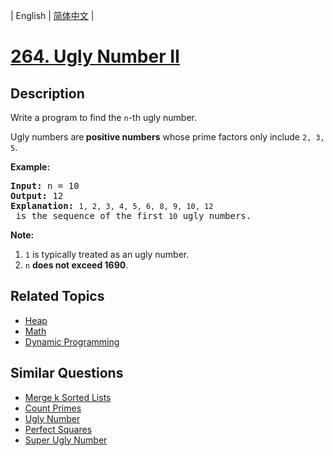 
| English | [简体中文](README.md) |

# [264. Ugly Number II](https://leetcode-cn.com/problems/ugly-number-ii/)

## Description

<p>Write a program to find the <code>n</code>-th ugly number.</p>

<p>Ugly numbers are<strong> positive numbers</strong> whose prime factors only include <code>2, 3, 5</code>.&nbsp;</p>

<p><strong>Example:</strong></p>

<pre>
<strong>Input:</strong> n = 10
<strong>Output:</strong> 12
<strong>Explanation: </strong><code>1, 2, 3, 4, 5, 6, 8, 9, 10, 12</code> is the sequence of the first <code>10</code> ugly numbers.</pre>

<p><strong>Note: </strong>&nbsp;</p>

<ol>
	<li><code>1</code> is typically treated as an ugly number.</li>
	<li><code>n</code> <b>does not exceed 1690</b>.</li>
</ol>

## Related Topics

- [Heap](https://leetcode-cn.com/tag/heap)
- [Math](https://leetcode-cn.com/tag/math)
- [Dynamic Programming](https://leetcode-cn.com/tag/dynamic-programming)

## Similar Questions

- [Merge k Sorted Lists](../merge-k-sorted-lists/README_EN.md)
- [Count Primes](../count-primes/README_EN.md)
- [Ugly Number](../ugly-number/README_EN.md)
- [Perfect Squares](../perfect-squares/README_EN.md)
- [Super Ugly Number](../super-ugly-number/README_EN.md)
